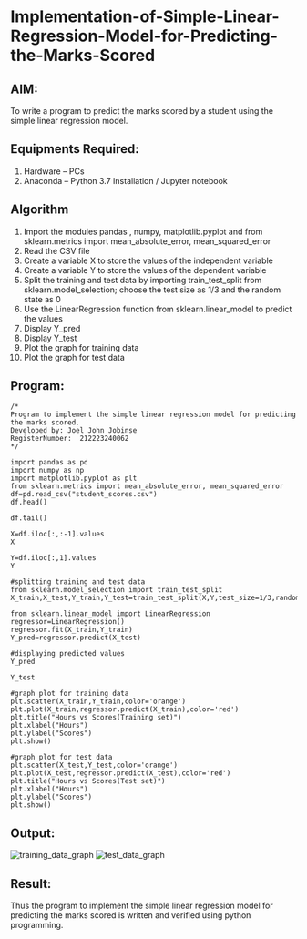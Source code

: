 # Implementation-of-Simple-Linear-Regression-Model-for-Predicting-the-Marks-Scored

## AIM:
To write a program to predict the marks scored by a student using the simple linear regression model.

## Equipments Required:
1. Hardware – PCs
2. Anaconda – Python 3.7 Installation / Jupyter notebook

## Algorithm
1. Import the modules pandas , numpy, matplotlib.pyplot and from sklearn.metrics import mean_absolute_error, mean_squared_error
2. Read the CSV file
3. Create a variable X to store the values of the independent variable
4. Create a variable Y to store the values of the dependent variable
5. Split the training and test data by importing train_test_split from sklearn.model_selection; choose the test size as 1/3 and the random state as 0
6. Use the LinearRegression function from sklearn.linear_model to predict the values
7. Display Y_pred
8. Display Y_test
9. Plot the graph for training data
10. Plot the graph for test data

## Program:
```
/*
Program to implement the simple linear regression model for predicting the marks scored.
Developed by: Joel John Jobinse
RegisterNumber:  212223240062
*/

import pandas as pd
import numpy as np
import matplotlib.pyplot as plt
from sklearn.metrics import mean_absolute_error, mean_squared_error
df=pd.read_csv("student_scores.csv")
df.head()

df.tail()

X=df.iloc[:,:-1].values
X

Y=df.iloc[:,1].values
Y

#splitting training and test data
from sklearn.model_selection import train_test_split
X_train,X_test,Y_train,Y_test=train_test_split(X,Y,test_size=1/3,random_state=0)

from sklearn.linear_model import LinearRegression
regressor=LinearRegression()
regressor.fit(X_train,Y_train)
Y_pred=regressor.predict(X_test)

#displaying predicted values
Y_pred

Y_test

#graph plot for training data
plt.scatter(X_train,Y_train,color='orange')
plt.plot(X_train,regressor.predict(X_train),color='red')
plt.title("Hours vs Scores(Training set)")
plt.xlabel("Hours")
plt.ylabel("Scores")
plt.show()

#graph plot for test data
plt.scatter(X_test,Y_test,color='orange')
plt.plot(X_test,regressor.predict(X_test),color='red')
plt.title("Hours vs Scores(Test set)")
plt.xlabel("Hours")
plt.ylabel("Scores")
plt.show()
```
## Output:
![training_data_graph](https://github.com/joeljohnjobinse/Implementation-of-Simple-Linear-Regression-Model-for-Predicting-the-Marks-Scored/assets/138955488/cf9d622c-25ee-4eda-aa8a-50a3868bf996)
![test_data_graph](https://github.com/joeljohnjobinse/Implementation-of-Simple-Linear-Regression-Model-for-Predicting-the-Marks-Scored/assets/138955488/d20ab1d2-7fda-4961-9192-34319a98bb03)


## Result:
Thus the program to implement the simple linear regression model for predicting the marks scored is written and verified using python programming.

